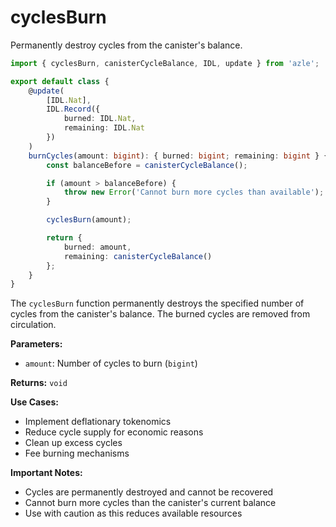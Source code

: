 # cyclesBurn

Permanently destroy cycles from the canister's balance.

```typescript
import { cyclesBurn, canisterCycleBalance, IDL, update } from 'azle';

export default class {
    @update(
        [IDL.Nat],
        IDL.Record({
            burned: IDL.Nat,
            remaining: IDL.Nat
        })
    )
    burnCycles(amount: bigint): { burned: bigint; remaining: bigint } {
        const balanceBefore = canisterCycleBalance();

        if (amount > balanceBefore) {
            throw new Error('Cannot burn more cycles than available');
        }

        cyclesBurn(amount);

        return {
            burned: amount,
            remaining: canisterCycleBalance()
        };
    }
}
```

The `cyclesBurn` function permanently destroys the specified number of cycles from the canister's balance. The burned cycles are removed from circulation.

**Parameters:**

- `amount`: Number of cycles to burn (`bigint`)

**Returns:** `void`

**Use Cases:**

- Implement deflationary tokenomics
- Reduce cycle supply for economic reasons
- Clean up excess cycles
- Fee burning mechanisms

**Important Notes:**

- Cycles are permanently destroyed and cannot be recovered
- Cannot burn more cycles than the canister's current balance
- Use with caution as this reduces available resources
